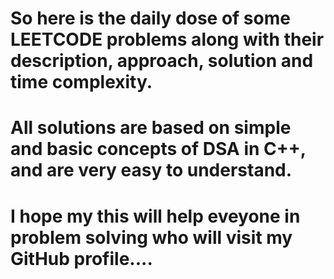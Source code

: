 # So here is the daily dose of some LEETCODE problems along with their description, approach, solution and time complexity.
# All solutions are based on simple and basic concepts of DSA in C++, and are very easy to understand.
# I hope my this will help eveyone in problem solving who will visit my GitHub profile....
